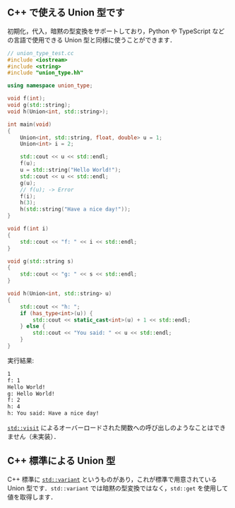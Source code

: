 ## C++ で使える Union 型です

初期化，代入，暗黙の型変換をサポートしており，Python や TypeScript などの言語で使用できる Union 型と同様に使うことができます．

```cpp
// union_type_test.cc
#include <iostream>
#include <string>
#include "union_type.hh"

using namespace union_type;

void f(int);
void g(std::string);
void h(Union<int, std::string>);

int main(void)
{
    Union<int, std::string, float, double> u = 1;
    Union<int> i = 2;

    std::cout << u << std::endl;
    f(u);
    u = std::string("Hello World!");
    std::cout << u << std::endl;
    g(u);
    // f(u); -> Error
    f(i);
    h(3);
    h(std::string("Have a nice day!"));
}

void f(int i)
{
    std::cout << "f: " << i << std::endl;
}

void g(std::string s)
{
    std::cout << "g: " << s << std::endl;
}

void h(Union<int, std::string> u)
{
    std::cout << "h: ";
    if (has_type<int>(u)) {
        std::cout << static_cast<int>(u) + 1 << std::endl;
    } else {
        std::cout << "You said: " << u << std::endl;
    }
}
```
実行結果:
```bash
1
f: 1
Hello World!
g: Hello World!
f: 2
h: 4
h: You said: Have a nice day!
```

[`std::visit`](https://cpprefjp.github.io/reference/variant/visit.html) によるオーバーロードされた関数への呼び出しのようなことはできません（未実装）．

## C++ 標準による Union 型
C++ 標準に [`std::variant`](https://cpprefjp.github.io/reference/variant/variant.html) というものがあり，これが標準で用意されている Union 型です．`std::variant` では暗黙の型変換ではなく，`std::get` を使用して値を取得します．
